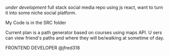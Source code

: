 *under development* full stack social media repo using js react, want to turn it into some niche social platform. 

My Code is in the SRC folder

Current plan is a path generator based on courses using maps API. U
sers can view friend's paths and where they will be/walking at sometime of day. 


FRONTEND DEVELOPER @jfred318
